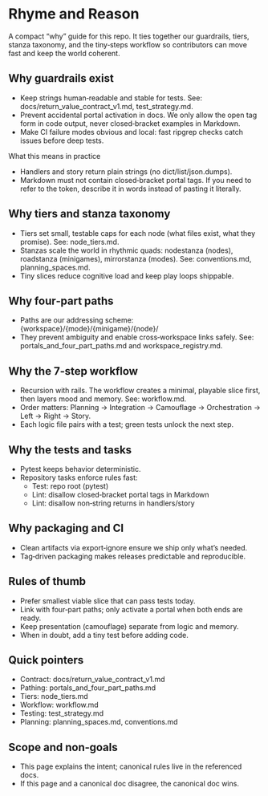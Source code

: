 # Rhyme and Reason

A compact “why” guide for this repo. It ties together our guardrails, tiers, stanza taxonomy, and the tiny‑steps workflow so contributors can move fast and keep the world coherent.


## Why guardrails exist

- Keep strings human‑readable and stable for tests. See: docs/return_value_contract_v1.md, test_strategy.md.
- Prevent accidental portal activation in docs. We only allow the open tag form in code output, never closed‑bracket examples in Markdown.
- Make CI failure modes obvious and local: fast ripgrep checks catch issues before deep tests.

What this means in practice

- Handlers and story return plain strings (no dict/list/json.dumps).
- Markdown must not contain closed‑bracket portal tags. If you need to refer to the token, describe it in words instead of pasting it literally.


## Why tiers and stanza taxonomy

- Tiers set small, testable caps for each node (what files exist, what they promise). See: node_tiers.md.
- Stanzas scale the world in rhythmic quads: nodestanza (nodes), roadstanza (minigames), mirrorstanza (modes). See: conventions.md, planning_spaces.md.
- Tiny slices reduce cognitive load and keep play loops shippable.


## Why four‑part paths

- Paths are our addressing scheme: {workspace}/{mode}/{minigame}/{node}/
- They prevent ambiguity and enable cross‑workspace links safely. See: portals_and_four_part_paths.md and workspace_registry.md.


## Why the 7‑step workflow

- Recursion with rails. The workflow creates a minimal, playable slice first, then layers mood and memory. See: workflow.md.
- Order matters: Planning → Integration → Camouflage → Orchestration → Left → Right → Story.
- Each logic file pairs with a test; green tests unlock the next step.


## Why the tests and tasks

- Pytest keeps behavior deterministic.
- Repository tasks enforce rules fast:
  - Test: repo root (pytest)
  - Lint: disallow closed‑bracket portal tags in Markdown
  - Lint: disallow non‑string returns in handlers/story


## Why packaging and CI

- Clean artifacts via export‑ignore ensure we ship only what’s needed.
- Tag‑driven packaging makes releases predictable and reproducible.


## Rules of thumb

- Prefer smallest viable slice that can pass tests today.
- Link with four‑part paths; only activate a portal when both ends are ready.
- Keep presentation (camouflage) separate from logic and memory.
- When in doubt, add a tiny test before adding code.


## Quick pointers

- Contract: docs/return_value_contract_v1.md
- Pathing: portals_and_four_part_paths.md
- Tiers: node_tiers.md
- Workflow: workflow.md
- Testing: test_strategy.md
- Planning: planning_spaces.md, conventions.md


## Scope and non‑goals

- This page explains the intent; canonical rules live in the referenced docs.
- If this page and a canonical doc disagree, the canonical doc wins.

